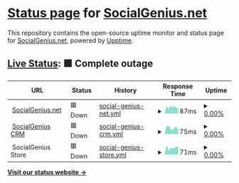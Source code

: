 # [Status page](https://status.socialgenius.net) for [SocialGenius.net](https://socialgenius.net)

This repository contains the open-source uptime monitor and status page for [SocialGenius.net](https://socialgenius.net), powered by [Upptime](https://github.com/upptime/upptime).

## [Live Status](https://status.nextpost.tech): <!--live status--> **🟥 Complete outage**

<!--start: status pages-->
<!-- This summary is generated by Upptime (https://github.com/upptime/upptime) -->
<!-- Do not edit this manually, your changes will be overwritten -->
<!-- prettier-ignore -->
| URL | Status | History | Response Time | Uptime |
| --- | ------ | ------- | ------------- | ------ |
| <img alt="" src="https://app.socialgenius.net/favicon.ico" height="13"> [SocialGenius.net](https://www.socialgenius.net) | 🟥 Down | [social-genius-net.yml](https://github.com/SocialGenius/status/commits/HEAD/history/social-genius-net.yml) | <details><summary><img alt="Response time graph" src="./graphs/social-genius-net/response-time-week.png" height="20"> 87ms</summary><br><a href="https://status.socialgenius.net/history/social-genius-net"><img alt="Response time 295" src="https://img.shields.io/endpoint?url=https%3A%2F%2Fraw.githubusercontent.com%2FSocialGenius%2Fstatus%2FHEAD%2Fapi%2Fsocial-genius-net%2Fresponse-time.json"></a><br><a href="https://status.socialgenius.net/history/social-genius-net"><img alt="24-hour response time 110" src="https://img.shields.io/endpoint?url=https%3A%2F%2Fraw.githubusercontent.com%2FSocialGenius%2Fstatus%2FHEAD%2Fapi%2Fsocial-genius-net%2Fresponse-time-day.json"></a><br><a href="https://status.socialgenius.net/history/social-genius-net"><img alt="7-day response time 87" src="https://img.shields.io/endpoint?url=https%3A%2F%2Fraw.githubusercontent.com%2FSocialGenius%2Fstatus%2FHEAD%2Fapi%2Fsocial-genius-net%2Fresponse-time-week.json"></a><br><a href="https://status.socialgenius.net/history/social-genius-net"><img alt="30-day response time 92" src="https://img.shields.io/endpoint?url=https%3A%2F%2Fraw.githubusercontent.com%2FSocialGenius%2Fstatus%2FHEAD%2Fapi%2Fsocial-genius-net%2Fresponse-time-month.json"></a><br><a href="https://status.socialgenius.net/history/social-genius-net"><img alt="1-year response time 295" src="https://img.shields.io/endpoint?url=https%3A%2F%2Fraw.githubusercontent.com%2FSocialGenius%2Fstatus%2FHEAD%2Fapi%2Fsocial-genius-net%2Fresponse-time-year.json"></a></details> | <details><summary><a href="https://status.socialgenius.net/history/social-genius-net">0.00%</a></summary><a href="https://status.socialgenius.net/history/social-genius-net"><img alt="All-time uptime 37.71%" src="https://img.shields.io/endpoint?url=https%3A%2F%2Fraw.githubusercontent.com%2FSocialGenius%2Fstatus%2FHEAD%2Fapi%2Fsocial-genius-net%2Fuptime.json"></a><br><a href="https://status.socialgenius.net/history/social-genius-net"><img alt="24-hour uptime 0.00%" src="https://img.shields.io/endpoint?url=https%3A%2F%2Fraw.githubusercontent.com%2FSocialGenius%2Fstatus%2FHEAD%2Fapi%2Fsocial-genius-net%2Fuptime-day.json"></a><br><a href="https://status.socialgenius.net/history/social-genius-net"><img alt="7-day uptime 0.00%" src="https://img.shields.io/endpoint?url=https%3A%2F%2Fraw.githubusercontent.com%2FSocialGenius%2Fstatus%2FHEAD%2Fapi%2Fsocial-genius-net%2Fuptime-week.json"></a><br><a href="https://status.socialgenius.net/history/social-genius-net"><img alt="30-day uptime 7.96%" src="https://img.shields.io/endpoint?url=https%3A%2F%2Fraw.githubusercontent.com%2FSocialGenius%2Fstatus%2FHEAD%2Fapi%2Fsocial-genius-net%2Fuptime-month.json"></a><br><a href="https://status.socialgenius.net/history/social-genius-net"><img alt="1-year uptime 37.71%" src="https://img.shields.io/endpoint?url=https%3A%2F%2Fraw.githubusercontent.com%2FSocialGenius%2Fstatus%2FHEAD%2Fapi%2Fsocial-genius-net%2Fuptime-year.json"></a></details>
| <img alt="" src="https://app.socialgenius.net/favicon.ico" height="13"> [SocialGenius CRM](https://app.socialgenius.net/login) | 🟥 Down | [social-genius-crm.yml](https://github.com/SocialGenius/status/commits/HEAD/history/social-genius-crm.yml) | <details><summary><img alt="Response time graph" src="./graphs/social-genius-crm/response-time-week.png" height="20"> 75ms</summary><br><a href="https://status.socialgenius.net/history/social-genius-crm"><img alt="Response time 905" src="https://img.shields.io/endpoint?url=https%3A%2F%2Fraw.githubusercontent.com%2FSocialGenius%2Fstatus%2FHEAD%2Fapi%2Fsocial-genius-crm%2Fresponse-time.json"></a><br><a href="https://status.socialgenius.net/history/social-genius-crm"><img alt="24-hour response time 61" src="https://img.shields.io/endpoint?url=https%3A%2F%2Fraw.githubusercontent.com%2FSocialGenius%2Fstatus%2FHEAD%2Fapi%2Fsocial-genius-crm%2Fresponse-time-day.json"></a><br><a href="https://status.socialgenius.net/history/social-genius-crm"><img alt="7-day response time 75" src="https://img.shields.io/endpoint?url=https%3A%2F%2Fraw.githubusercontent.com%2FSocialGenius%2Fstatus%2FHEAD%2Fapi%2Fsocial-genius-crm%2Fresponse-time-week.json"></a><br><a href="https://status.socialgenius.net/history/social-genius-crm"><img alt="30-day response time 175" src="https://img.shields.io/endpoint?url=https%3A%2F%2Fraw.githubusercontent.com%2FSocialGenius%2Fstatus%2FHEAD%2Fapi%2Fsocial-genius-crm%2Fresponse-time-month.json"></a><br><a href="https://status.socialgenius.net/history/social-genius-crm"><img alt="1-year response time 905" src="https://img.shields.io/endpoint?url=https%3A%2F%2Fraw.githubusercontent.com%2FSocialGenius%2Fstatus%2FHEAD%2Fapi%2Fsocial-genius-crm%2Fresponse-time-year.json"></a></details> | <details><summary><a href="https://status.socialgenius.net/history/social-genius-crm">0.00%</a></summary><a href="https://status.socialgenius.net/history/social-genius-crm"><img alt="All-time uptime 37.56%" src="https://img.shields.io/endpoint?url=https%3A%2F%2Fraw.githubusercontent.com%2FSocialGenius%2Fstatus%2FHEAD%2Fapi%2Fsocial-genius-crm%2Fuptime.json"></a><br><a href="https://status.socialgenius.net/history/social-genius-crm"><img alt="24-hour uptime 0.00%" src="https://img.shields.io/endpoint?url=https%3A%2F%2Fraw.githubusercontent.com%2FSocialGenius%2Fstatus%2FHEAD%2Fapi%2Fsocial-genius-crm%2Fuptime-day.json"></a><br><a href="https://status.socialgenius.net/history/social-genius-crm"><img alt="7-day uptime 0.00%" src="https://img.shields.io/endpoint?url=https%3A%2F%2Fraw.githubusercontent.com%2FSocialGenius%2Fstatus%2FHEAD%2Fapi%2Fsocial-genius-crm%2Fuptime-week.json"></a><br><a href="https://status.socialgenius.net/history/social-genius-crm"><img alt="30-day uptime 7.96%" src="https://img.shields.io/endpoint?url=https%3A%2F%2Fraw.githubusercontent.com%2FSocialGenius%2Fstatus%2FHEAD%2Fapi%2Fsocial-genius-crm%2Fuptime-month.json"></a><br><a href="https://status.socialgenius.net/history/social-genius-crm"><img alt="1-year uptime 37.56%" src="https://img.shields.io/endpoint?url=https%3A%2F%2Fraw.githubusercontent.com%2FSocialGenius%2Fstatus%2FHEAD%2Fapi%2Fsocial-genius-crm%2Fuptime-year.json"></a></details>
| <img alt="" src="https://store.socialgenius.net/wp-content/uploads/2021/02/cropped-favicon-192x192.png" height="13"> SocialGenius Store | 🟥 Down | [social-genius-store.yml](https://github.com/SocialGenius/status/commits/HEAD/history/social-genius-store.yml) | <details><summary><img alt="Response time graph" src="./graphs/social-genius-store/response-time-week.png" height="20"> 71ms</summary><br><a href="https://status.socialgenius.net/history/social-genius-store"><img alt="Response time 4339" src="https://img.shields.io/endpoint?url=https%3A%2F%2Fraw.githubusercontent.com%2FSocialGenius%2Fstatus%2FHEAD%2Fapi%2Fsocial-genius-store%2Fresponse-time.json"></a><br><a href="https://status.socialgenius.net/history/social-genius-store"><img alt="24-hour response time 70" src="https://img.shields.io/endpoint?url=https%3A%2F%2Fraw.githubusercontent.com%2FSocialGenius%2Fstatus%2FHEAD%2Fapi%2Fsocial-genius-store%2Fresponse-time-day.json"></a><br><a href="https://status.socialgenius.net/history/social-genius-store"><img alt="7-day response time 71" src="https://img.shields.io/endpoint?url=https%3A%2F%2Fraw.githubusercontent.com%2FSocialGenius%2Fstatus%2FHEAD%2Fapi%2Fsocial-genius-store%2Fresponse-time-week.json"></a><br><a href="https://status.socialgenius.net/history/social-genius-store"><img alt="30-day response time 82" src="https://img.shields.io/endpoint?url=https%3A%2F%2Fraw.githubusercontent.com%2FSocialGenius%2Fstatus%2FHEAD%2Fapi%2Fsocial-genius-store%2Fresponse-time-month.json"></a><br><a href="https://status.socialgenius.net/history/social-genius-store"><img alt="1-year response time 4339" src="https://img.shields.io/endpoint?url=https%3A%2F%2Fraw.githubusercontent.com%2FSocialGenius%2Fstatus%2FHEAD%2Fapi%2Fsocial-genius-store%2Fresponse-time-year.json"></a></details> | <details><summary><a href="https://status.socialgenius.net/history/social-genius-store">0.00%</a></summary><a href="https://status.socialgenius.net/history/social-genius-store"><img alt="All-time uptime 37.63%" src="https://img.shields.io/endpoint?url=https%3A%2F%2Fraw.githubusercontent.com%2FSocialGenius%2Fstatus%2FHEAD%2Fapi%2Fsocial-genius-store%2Fuptime.json"></a><br><a href="https://status.socialgenius.net/history/social-genius-store"><img alt="24-hour uptime 0.00%" src="https://img.shields.io/endpoint?url=https%3A%2F%2Fraw.githubusercontent.com%2FSocialGenius%2Fstatus%2FHEAD%2Fapi%2Fsocial-genius-store%2Fuptime-day.json"></a><br><a href="https://status.socialgenius.net/history/social-genius-store"><img alt="7-day uptime 0.00%" src="https://img.shields.io/endpoint?url=https%3A%2F%2Fraw.githubusercontent.com%2FSocialGenius%2Fstatus%2FHEAD%2Fapi%2Fsocial-genius-store%2Fuptime-week.json"></a><br><a href="https://status.socialgenius.net/history/social-genius-store"><img alt="30-day uptime 7.96%" src="https://img.shields.io/endpoint?url=https%3A%2F%2Fraw.githubusercontent.com%2FSocialGenius%2Fstatus%2FHEAD%2Fapi%2Fsocial-genius-store%2Fuptime-month.json"></a><br><a href="https://status.socialgenius.net/history/social-genius-store"><img alt="1-year uptime 37.63%" src="https://img.shields.io/endpoint?url=https%3A%2F%2Fraw.githubusercontent.com%2FSocialGenius%2Fstatus%2FHEAD%2Fapi%2Fsocial-genius-store%2Fuptime-year.json"></a></details>

<!--end: status pages-->

[**Visit our status website →**](https://status.socialgenius.net)
